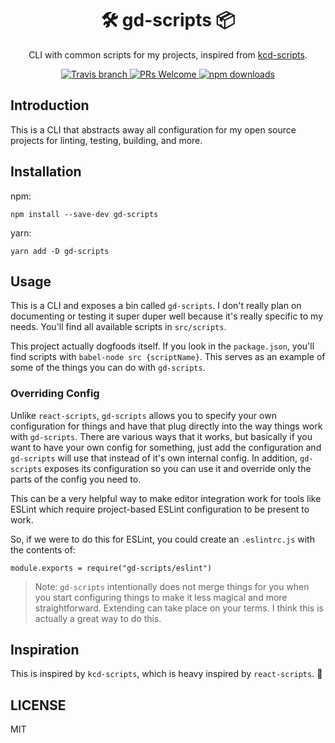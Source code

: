 <div align="center">
  <h1>🛠 gd-scripts 📦</h1>

  <p>CLI with common scripts for my projects, inspired from <a href="https://github.com/kentcdodds/kcd-scripts">kcd-scripts</a>.</p>
</div>

<p align="center">
  <a href="https://travis-ci.com/GabrielDuarteM/gd-scripts">
    <img src="https://img.shields.io/travis/com/GabrielDuarteM/gd-scripts/master.svg" alt="Travis branch">
  </a>
  <a href="http://makeapullrequest.com">
    <img src="https://img.shields.io/badge/PRs-welcome-brightgreen.svg" alt="PRs Welcome">
  </a>
  <a href="https://www.npmjs.com/package/gd-scripts">
    <img src="https://img.shields.io/npm/dw/gd-scripts.svg" alt="npm downloads">
  </a>
</p>

## Introduction

This is a CLI that abstracts away all configuration for my open source projects
for linting, testing, building, and more.

## Installation

npm:

```
npm install --save-dev gd-scripts
```

yarn:

```
yarn add -D gd-scripts
```

## Usage

This is a CLI and exposes a bin called `gd-scripts`. I don't really plan on
documenting or testing it super duper well because it's really specific to my
needs. You'll find all available scripts in `src/scripts`.

This project actually dogfoods itself. If you look in the `package.json`, you'll
find scripts with `babel-node src {scriptName}`. This serves as an example of some
of the things you can do with `gd-scripts`.

### Overriding Config

Unlike `react-scripts`, `gd-scripts` allows you to specify your own
configuration for things and have that plug directly into the way things work
with `gd-scripts`. There are various ways that it works, but basically if you
want to have your own config for something, just add the configuration and
`gd-scripts` will use that instead of it's own internal config. In addition,
`gd-scripts` exposes its configuration so you can use it and override only
the parts of the config you need to.

This can be a very helpful way to make editor integration work for tools like
ESLint which require project-based ESLint configuration to be present to work.

So, if we were to do this for ESLint, you could create an `.eslintrc.js` with the
contents of:

```
module.exports = require("gd-scripts/eslint")
```

> Note: `gd-scripts` intentionally does not merge things for you when you start
> configuring things to make it less magical and more straightforward. Extending
> can take place on your terms. I think this is actually a great way to do this.

## Inspiration

This is inspired by `kcd-scripts`, which is heavy inspired by `react-scripts`. 🤷

## LICENSE

MIT
